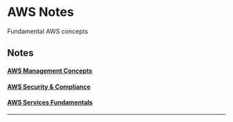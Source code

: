 # AWS Notes

Fundamental AWS concepts

## Notes

#### <a href="./aws-management-concepts.md">AWS Management Concepts</a>

#### <a href="./aws-security-compliance.md">AWS Security & Compliance</a>

#### <a href="./aws-services-fundamentals.md">AWS Services Fundamentals</a>


****
